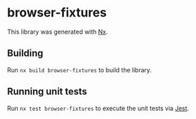 # browser-fixtures

This library was generated with [Nx](https://nx.dev).

## Building

Run `nx build browser-fixtures` to build the library.

## Running unit tests

Run `nx test browser-fixtures` to execute the unit tests via [Jest](https://jestjs.io).
